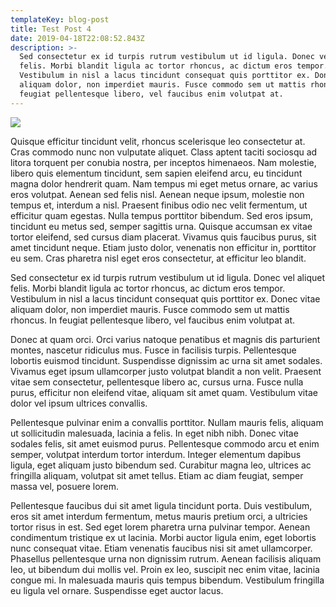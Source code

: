 ```yaml
---
templateKey: blog-post
title: Test Post 4
date: 2019-04-18T22:08:52.843Z
description: >-
  Sed consectetur ex id turpis rutrum vestibulum ut id ligula. Donec vel aliquet
  felis. Morbi blandit ligula ac tortor rhoncus, ac dictum eros tempor.
  Vestibulum in nisl a lacus tincidunt consequat quis porttitor ex. Donec vitae
  aliquam dolor, non imperdiet mauris. Fusce commodo sem ut mattis rhoncus. In
  feugiat pellentesque libero, vel faucibus enim volutpat at.
---
```

![](/img/chemex.jpg)

Quisque efficitur tincidunt velit, rhoncus scelerisque leo consectetur at. Cras commodo nunc non vulputate aliquet. Class aptent taciti sociosqu ad litora torquent per conubia nostra, per inceptos himenaeos. Nam molestie, libero quis elementum tincidunt, sem sapien eleifend arcu, eu tincidunt magna dolor hendrerit quam. Nam tempus mi eget metus ornare, ac varius eros volutpat. Aenean sed felis nisl. Aenean neque ipsum, molestie non tempus et, interdum a nisl. Praesent finibus odio nec velit fermentum, ut efficitur quam egestas. Nulla tempus porttitor bibendum. Sed eros ipsum, tincidunt eu metus sed, semper sagittis urna. Quisque accumsan ex vitae tortor eleifend, sed cursus diam placerat. Vivamus quis faucibus purus, sit amet tincidunt neque. Etiam justo dolor, venenatis non efficitur in, porttitor eu sem. Cras pharetra nisl eget eros consectetur, at efficitur leo blandit.

Sed consectetur ex id turpis rutrum vestibulum ut id ligula. Donec vel aliquet felis. Morbi blandit ligula ac tortor rhoncus, ac dictum eros tempor. Vestibulum in nisl a lacus tincidunt consequat quis porttitor ex. Donec vitae aliquam dolor, non imperdiet mauris. Fusce commodo sem ut mattis rhoncus. In feugiat pellentesque libero, vel faucibus enim volutpat at.

Donec at quam orci. Orci varius natoque penatibus et magnis dis parturient montes, nascetur ridiculus mus. Fusce in facilisis turpis. Pellentesque lobortis euismod tincidunt. Suspendisse dignissim ac urna sit amet sodales. Vivamus eget ipsum ullamcorper justo volutpat blandit a non velit. Praesent vitae sem consectetur, pellentesque libero ac, cursus urna. Fusce nulla purus, efficitur non eleifend vitae, aliquam sit amet quam. Vestibulum vitae dolor vel ipsum ultrices convallis.

Pellentesque pulvinar enim a convallis porttitor. Nullam mauris felis, aliquam ut sollicitudin malesuada, lacinia a felis. In eget nibh nibh. Donec vitae sodales felis, sit amet euismod purus. Pellentesque commodo arcu et enim semper, volutpat interdum tortor interdum. Integer elementum dapibus ligula, eget aliquam justo bibendum sed. Curabitur magna leo, ultrices ac fringilla aliquam, volutpat sit amet tellus. Etiam ac diam feugiat, semper massa vel, posuere lorem.

Pellentesque faucibus dui sit amet ligula tincidunt porta. Duis vestibulum, eros sit amet interdum fermentum, metus mauris pretium orci, a ultricies tortor risus in est. Sed eget lorem pharetra urna pulvinar tempor. Aenean condimentum tristique ex ut lacinia. Morbi auctor ligula enim, eget lobortis nunc consequat vitae. Etiam venenatis faucibus nisi sit amet ullamcorper. Phasellus pellentesque urna non dignissim rutrum. Aenean facilisis aliquam leo, ut bibendum dui mollis vel. Proin ex leo, suscipit nec enim vitae, lacinia congue mi. In malesuada mauris quis tempus bibendum. Vestibulum fringilla eu ligula vel ornare. Suspendisse eget auctor lacus.

